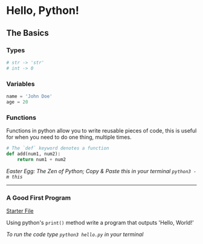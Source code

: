# Hello, Python!

## The Basics

### Types
```python
# str -> 'str'
# int -> 0
```

### Variables
```python
name = 'John Doe'
age = 20
```

### Functions

Functions in python allow you to write reusable pieces of code, this is useful for when you need to do one thing, multiple times.

```python
# The `def` keyword denotes a function 
def add(num1, num2):
    return num1 + num2
```

*Easter Egg: The Zen of Python; Copy & Paste this in your terminal ```python3 -m this```*

---

### A Good First Program

[Starter File](hello.py)

Using python's `print()` method write a program that outputs 'Hello, World!'

*To run the code type `python3 hello.py` in your terminal*